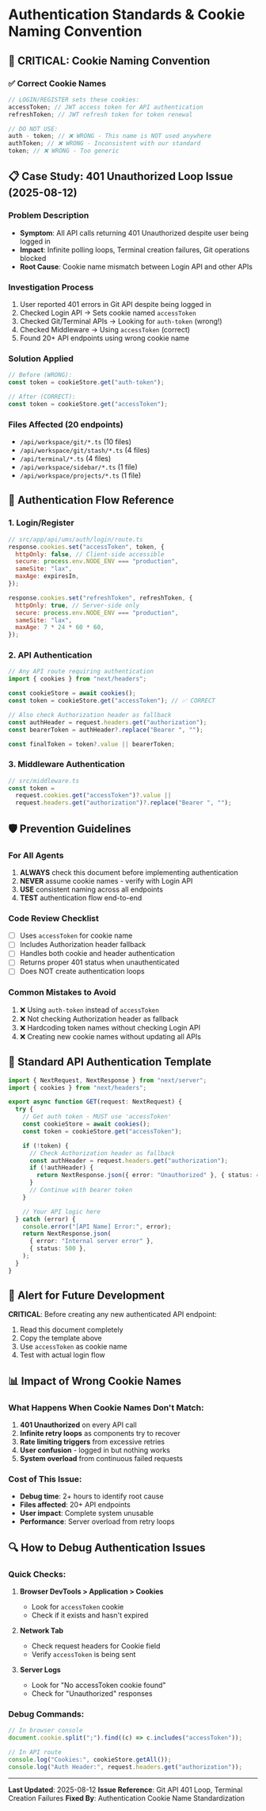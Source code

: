 # Authentication Standards & Cookie Naming Convention

## 🚨 CRITICAL: Cookie Naming Convention

### ✅ Correct Cookie Names

```javascript
// LOGIN/REGISTER sets these cookies:
accessToken; // JWT access token for API authentication
refreshToken; // JWT refresh token for token renewal

// DO NOT USE:
auth - token; // ❌ WRONG - This name is NOT used anywhere
authToken; // ❌ WRONG - Inconsistent with our standard
token; // ❌ WRONG - Too generic
```

## 📋 Case Study: 401 Unauthorized Loop Issue (2025-08-12)

### Problem Description

- **Symptom**: All API calls returning 401 Unauthorized despite user being logged in
- **Impact**: Infinite polling loops, Terminal creation failures, Git operations blocked
- **Root Cause**: Cookie name mismatch between Login API and other APIs

### Investigation Process

1. User reported 401 errors in Git API despite being logged in
2. Checked Login API → Sets cookie named `accessToken`
3. Checked Git/Terminal APIs → Looking for `auth-token` (wrong!)
4. Checked Middleware → Using `accessToken` (correct)
5. Found 20+ API endpoints using wrong cookie name

### Solution Applied

```javascript
// Before (WRONG):
const token = cookieStore.get("auth-token");

// After (CORRECT):
const token = cookieStore.get("accessToken");
```

### Files Affected (20 endpoints)

- `/api/workspace/git/*.ts` (10 files)
- `/api/workspace/git/stash/*.ts` (4 files)
- `/api/terminal/*.ts` (4 files)
- `/api/workspace/sidebar/*.ts` (1 file)
- `/api/workspace/projects/*.ts` (1 file)

## 🔐 Authentication Flow Reference

### 1. Login/Register

```javascript
// src/app/api/ums/auth/login/route.ts
response.cookies.set("accessToken", token, {
  httpOnly: false, // Client-side accessible
  secure: process.env.NODE_ENV === "production",
  sameSite: "lax",
  maxAge: expiresIn,
});

response.cookies.set("refreshToken", refreshToken, {
  httpOnly: true, // Server-side only
  secure: process.env.NODE_ENV === "production",
  sameSite: "lax",
  maxAge: 7 * 24 * 60 * 60,
});
```

### 2. API Authentication

```javascript
// Any API route requiring authentication
import { cookies } from "next/headers";

const cookieStore = await cookies();
const token = cookieStore.get("accessToken"); // ✅ CORRECT

// Also check Authorization header as fallback
const authHeader = request.headers.get("authorization");
const bearerToken = authHeader?.replace("Bearer ", "");

const finalToken = token?.value || bearerToken;
```

### 3. Middleware Authentication

```javascript
// src/middleware.ts
const token =
  request.cookies.get("accessToken")?.value ||
  request.headers.get("authorization")?.replace("Bearer ", "");
```

## 🛡️ Prevention Guidelines

### For All Agents

1. **ALWAYS** check this document before implementing authentication
2. **NEVER** assume cookie names - verify with Login API
3. **USE** consistent naming across all endpoints
4. **TEST** authentication flow end-to-end

### Code Review Checklist

- [ ] Uses `accessToken` for cookie name
- [ ] Includes Authorization header fallback
- [ ] Handles both cookie and header authentication
- [ ] Returns proper 401 status when unauthenticated
- [ ] Does NOT create authentication loops

### Common Mistakes to Avoid

1. ❌ Using `auth-token` instead of `accessToken`
2. ❌ Not checking Authorization header as fallback
3. ❌ Hardcoding token names without checking Login API
4. ❌ Creating new cookie names without updating all APIs

## 📝 Standard API Authentication Template

```typescript
import { NextRequest, NextResponse } from "next/server";
import { cookies } from "next/headers";

export async function GET(request: NextRequest) {
  try {
    // Get auth token - MUST use 'accessToken'
    const cookieStore = await cookies();
    const token = cookieStore.get("accessToken");

    if (!token) {
      // Check Authorization header as fallback
      const authHeader = request.headers.get("authorization");
      if (!authHeader) {
        return NextResponse.json({ error: "Unauthorized" }, { status: 401 });
      }
      // Continue with bearer token
    }

    // Your API logic here
  } catch (error) {
    console.error("[API Name] Error:", error);
    return NextResponse.json(
      { error: "Internal server error" },
      { status: 500 },
    );
  }
}
```

## 🚨 Alert for Future Development

**CRITICAL**: Before creating any new authenticated API endpoint:

1. Read this document completely
2. Copy the template above
3. Use `accessToken` as cookie name
4. Test with actual login flow

## 📊 Impact of Wrong Cookie Names

### What Happens When Cookie Names Don't Match:

1. **401 Unauthorized** on every API call
2. **Infinite retry loops** as components try to recover
3. **Rate limiting triggers** from excessive retries
4. **User confusion** - logged in but nothing works
5. **System overload** from continuous failed requests

### Cost of This Issue:

- **Debug time**: 2+ hours to identify root cause
- **Files affected**: 20+ API endpoints
- **User impact**: Complete system unusable
- **Performance**: Server overload from retry loops

## 🔍 How to Debug Authentication Issues

### Quick Checks:

1. **Browser DevTools > Application > Cookies**
   - Look for `accessToken` cookie
   - Check if it exists and hasn't expired

2. **Network Tab**
   - Check request headers for Cookie field
   - Verify `accessToken` is being sent

3. **Server Logs**
   - Look for "No accessToken cookie found"
   - Check for "Unauthorized" responses

### Debug Commands:

```javascript
// In browser console
document.cookie.split(";").find((c) => c.includes("accessToken"));

// In API route
console.log("Cookies:", cookieStore.getAll());
console.log("Auth Header:", request.headers.get("authorization"));
```

---

**Last Updated**: 2025-08-12
**Issue Reference**: Git API 401 Loop, Terminal Creation Failures
**Fixed By**: Authentication Cookie Name Standardization
